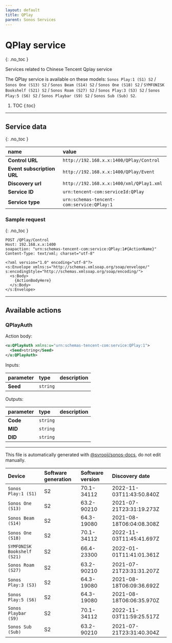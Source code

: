 ```yaml
---
layout: default
title: QPlay
parent: Sonos Services
---
```

# QPlay service
{: .no_toc }

Services related to Chinese Tencent Qplay service

The QPlay service is available on these models: `Sonos Play:1 (S1) S2` / `Sonos One (S13) S2` / `Sonos Beam (S14) S2` / `Sonos One (S18) S2` / `SYMFONISK Bookshelf (S21) S2` / `Sonos Roam (S27) S2` / `Sonos Play:3 (S3) S2` / `Sonos Play:5 (S6) S2` / `Sonos Playbar (S9) S2` / `Sonos Sub (Sub) S2`.

1. TOC
{:toc}

---

## Service data
{: .no_toc }

| name | value |
|:-----|:------|
| **Control URL** | `http://192.168.x.x:1400/QPlay/Control` |
| **Event subscription URL** | `http://192.168.x.x:1400/QPlay/Event` |
| **Discovery url** | `http://192.168.x.x:1400/xml/QPlay1.xml` |
| **Service ID** | `urn:tencent-com:serviceId:QPlay` |
| **Service type** | `urn:schemas-tencent-com:service:QPlay:1` |

### Sample request
{: .no_toc }

```text
POST /QPlay/Control
Host: 192.168.x.x:1400
soapaction: "urn:schemas-tencent-com:service:QPlay:1#{ActionName}"
Content-Type: text/xml; charset="utf-8"

<?xml version="1.0" encoding="utf-8"?>
<s:Envelope xmlns:s="http://schemas.xmlsoap.org/soap/envelope/" s:encodingStyle="http://schemas.xmlsoap.org/soap/encoding/">
  <s:Body>
    {ActionBodyHere}
  </s:Body>
</s:Envelope>
```

---

## Available actions

### QPlayAuth

Action body:

```xml
<u:QPlayAuth xmlns:u="urn:schemas-tencent-com:service:QPlay:1">
  <Seed>string</Seed>
</u:QPlayAuth>
```

Inputs:

| parameter | type | description |
|:----------|:-----|:------------|
| **Seed** | `string` |  |

Outputs:

| parameter | type | description |
|:----------|:-----|:------------|
| **Code** | `string` |  |
| **MID** | `string` |  |
| **DID** | `string` |  |


---

This file is automatically generated with [@svrooij/sonos-docs](https://github.com/svrooij/sonos-api-docs/tree/main/generator/sonos-docs), do not edit manually.

| Device | Software generation | Software version | Discovery date |
|:-------|:--------------------|:-----------------|:---------------|
| `Sonos Play:1 (S1)` | S2 | 70.1-34112 | 2022-11-03T11:43:50.840Z |
| `Sonos One (S13)` | S2 | 63.2-90210 | 2021-07-21T23:31:19.273Z |
| `Sonos Beam (S14)` | S2 | 64.3-19080 | 2021-08-18T06:04:08.308Z |
| `Sonos One (S18)` | S2 | 70.1-34112 | 2022-11-03T11:45:41.697Z |
| `SYMFONISK Bookshelf (S21)` | S2 | 66.4-23300 | 2022-01-01T11:41:01.361Z |
| `Sonos Roam (S27)` | S2 | 63.2-90210 | 2021-07-21T23:31:31.207Z |
| `Sonos Play:3 (S3)` | S2 | 64.3-19080 | 2021-08-18T06:09:36.692Z |
| `Sonos Play:5 (S6)` | S2 | 64.3-19080 | 2021-08-18T06:06:35.970Z |
| `Sonos Playbar (S9)` | S2 | 70.1-34112 | 2022-11-03T11:59:25.517Z |
| `Sonos Sub (Sub)` | S2 | 63.2-90210 | 2021-07-21T23:31:40.304Z |
